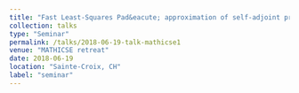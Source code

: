```yaml
---
title: "Fast Least-Squares Pad&eacute; approximation of self-adjoint problems with meromorphic structure"
collection: talks
type: "Seminar"
permalink: /talks/2018-06-19-talk-mathicse1
venue: "MATHICSE retreat"
date: 2018-06-19
location: "Sainte-Croix, CH"
label: "seminar"
---
```

